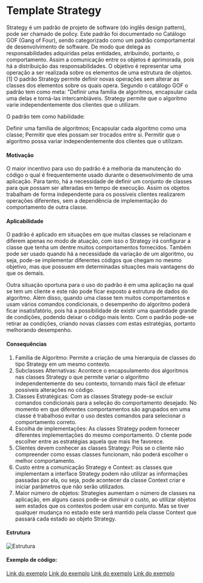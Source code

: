 # Template Strategy

Strategy é um padrão de projeto de software (do inglês design pattern), pode ser chamado de policy. Este padrão foi documentado no Catálogo GOF (Gang of Four), sendo categorizado como um padrão comportamental de desenvolvimento de software.  De modo que delega as responsabilidades adquiridas pelas entidades, atribuindo, portanto, o comportamento. Assim a comunicação entre os objetos é aprimorada, pois há a distribuição das responsabilidades. O objetivo é representar uma operação a ser realizada sobre os elementos de uma estrutura de objetos.[1] O padrão Strategy permite definir novas operações sem alterar as classes dos elementos sobre os quais opera. Segundo o catálogo GOF o padrão tem como meta: "Definir uma família de algoritmos, encapsular cada uma delas e torná-las intercambiáveis. Strategy permite que o algoritmo varie independentemente dos clientes que o utilizam.

O padrão tem como habilidade:

Definir uma família de algoritmos;
Encapsular cada algoritmo como uma classe;
Permitir que eles possam ser trocados entre si.
Permitir que o algoritmo possa variar independentemente dos clientes que o utilizam.

#### Motivação
O maior incentivo para uso do padrão é a melhoria da manutenção do código o qual é frequentemente usado durante o desenvolvimento de uma aplicação. Para tanto, há a necessidade de definir um conjunto de classes para que possam ser alteradas em tempo de execução. Assim os objetos trabalham de forma independente para os possíveis clientes realizarem operações diferentes, sem a dependência de implementação do comportamento de outra classe.


#### Aplicabilidade 
O padrão é aplicado em situações em que muitas classes se relacionam e diferem apenas no modo de atuação, com isso o Strategy irá configurar a classe que tenha um dentre muitos comportamentos fornecidos. Também pode ser usado quando há a necessidade da variação de um algoritmo, ou seja, pode-se implementar diferentes códigos que chegam no mesmo objetivo, mas que possuem em determinadas situações mais vantagens do que os demais.

Outra situação oportuna para o uso do padrão é em uma aplicação na qual se tem um cliente e este não pode ficar exposto a estrutura de dados do algoritmo. Além disso, quando uma classe tem muitos comportamentos e usam vários comandos condicionais, o desempenho do algoritmo poderá ficar insatisfatório, pois há a possibilidade de existir uma quantidade grande de condições, podendo deixar o código mais lento. Com o padrão pode-se retirar as condições, criando novas classes com estas estratégias, portanto melhorando desempenho. 

#### Consequências
1. Família de Algoritmo: Permite a criação de uma hierarquia de classes do tipo Strategy em um mesmo contexto.
2. Subclasses Alternativas: Acontece o encapsulamento dos algoritmos nas classes Strategy o que permite variar o algoritmo independentemente do seu contexto, tornando mais fácil de efetuar possíveis alterações no código.
3. Classes Estratégicas: Com as classes Strategy pode-se excluir comandos condicionais para a seleção do comportamento desejado. No momento em que diferentes comportamentos são agrupados em uma classe é trabalhoso evitar o uso destes comandos para selecionar o comportamento correto.
4. Escolha de implementações: As classes Strategy podem fornecer diferentes implementações do mesmo comportamento.  O cliente pode escolher entre as estratégias aquela que mais lhe favorece.
5. Clientes devem conhecer as classes Strategy: Pois se o cliente não compreender como essas classes funcionam, não poderá escolher o melhor comportamento.
6. Custo entre a comunicação Strategy e Context: as classes que implementam a interface Strategy podem não utilizar as informações passadas por ela, ou seja, pode acontecer da classe Context criar e iniciar parâmetros que não serão utilizados.
7. Maior número de objetos: Strategies aumentam o número de classes na aplicação, em alguns casos pode-se diminuir o custo, ao utilizar objetos sem estados que os contextos podem usar em conjunto. Mas se tiver qualquer mudança no estado este será mantido pela classe Context que passará cada estado ao objeto Strategy.

#### Estrutura

![Estrutura](https://github.com/Felipecasadia/Estudos/blob/master/Strategy/Strategy.png)

#### Exemplo de código:

[Link do exemplo](https://github.com/Felipecasadia/Estudos/tree/master/Strategy/Strategy.java)
[Link do exemplo](https://github.com/Felipecasadia/Estudos/tree/master/Strategy/Cargo.java)
[Link do exemplo](https://github.com/Felipecasadia/Estudos/tree/master/Strategy/Funcionario.java)
[Link do exemplo](https://github.com/Felipecasadia/Estudos/tree/master/Strategy/Venda.java)
